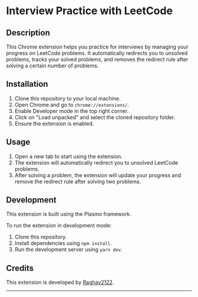 

# Interview Practice with LeetCode

## Description

This Chrome extension helps you practice for interviews by managing your progress on LeetCode problems. It automatically redirects you to unsolved problems, tracks your solved problems, and removes the redirect rule after solving a certain number of problems.

## Installation

1. Clone this repository to your local machine.
2. Open Chrome and go to `chrome://extensions/`.
3. Enable Developer mode in the top right corner.
4. Click on "Load unpacked" and select the cloned repository folder.
5. Ensure the extension is enabled.

## Usage

1. Open a new tab to start using the extension.
2. The extension will automatically redirect you to unsolved LeetCode problems.
3. After solving a problem, the extension will update your progress and remove the redirect rule after solving two problems.

## Development

This extension is built using the Plasmo framework.

To run the extension in development mode:

1. Clone this repository.
2. Install dependencies using `npm install`.
3. Run the development server using `yarn dev`.

## Credits

This extension is developed by [Raghav2122](https://github.com/Raghav2122).

---
